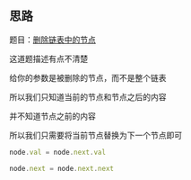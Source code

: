 ## 思路

题目：[删除链表中的节点](https://leetcode-cn.com/problems/delete-node-in-a-linked-list)

这道题描述有点不清楚

给你的参数是被删除的节点，而不是整个链表

所以我们只知道当前的节点和节点之后的内容

并不知道节点之前的内容

所以我们只需要将当前节点替换为下一个节点即可

```javascript
node.val = node.next.val

node.next = node.next.next
```